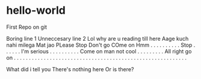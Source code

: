 # hello-world
First Repo on git

Boring line 1
Unneccesary line 2
Lol why are u reading till here
Aage kuch nahi milega
Mat jao
PLease
Stop
Don't go
COme on
Hmm
.
.
.
.
.
.
.
.
.
.
Stop
.
.
.
.
.
.
I'm serious
.
.
.
.
.
.
.
.
.
.
Come on man not cool
.
.
.
.
.
.
.
.
.
All right go on
.
.
.
.
.
.
.
.
.
.
.
.
.
.
.
.
.
.
.
.
.
.
.
.
.
.
.
.
.
.
.
.
.
.
.
.
.
.
.
.
.
.
.
.
.
.
.
.
.
.
.
.
.
.
.
.
.
.





What did i tell you
There's nothing here
Or is there?
